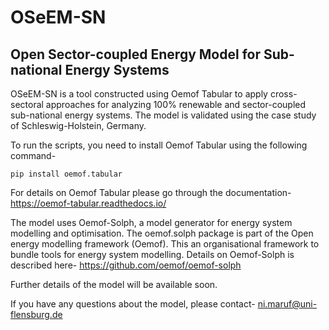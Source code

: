 # OSeEM-SN
## Open Sector-coupled Energy Model for Sub-national Energy Systems

OSeEM-SN is a tool constructed using Oemof Tabular to apply cross-sectoral approaches for analyzing 100% renewable and sector-coupled sub-national energy systems. The model is validated using the case study of Schleswig-Holstein, Germany.

To run the scripts, you need to install Oemof Tabular using the following command- 
```
pip install oemof.tabular
```
For details on Oemof Tabular please go through the documentation-
https://oemof-tabular.readthedocs.io/

The model uses Oemof-Solph, a model generator for energy system modelling and optimisation. The oemof.solph package is part of the Open energy modelling framework (Oemof). This an organisational framework to bundle tools for energy system modelling. Details on Oemof-Solph is described here- https://github.com/oemof/oemof-solph

Further details of the model will be available soon. 

If you have any questions about the model, please contact- 
ni.maruf@uni-flensburg.de
